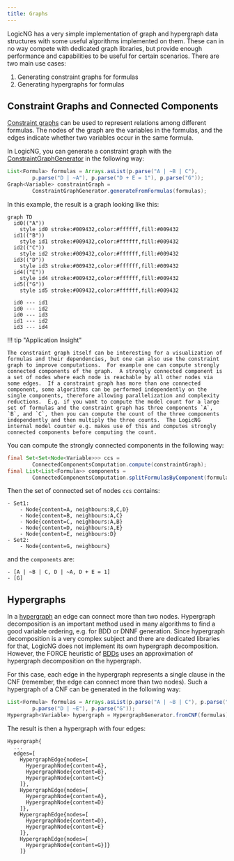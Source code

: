```yaml
---
title: Graphs
---
```


LogicNG has a very simple implementation of graph and hypergraph data structures with some useful algorithms implemented on them.  These can in no way compete with dedicated graph libraries, but provide enough performance and capabilities to be useful for certain scenarios.  There are two main use cases:

1. Generating constraint graphs for formulas
2. Generating hypergraphs for formulas


## Constraint Graphs and Connected Components

[Constraint graphs](https://en.wikipedia.org/wiki/Constraint_graph) can be used to represent relations among different formulas. The nodes of the graph are the variables in the formulas, and the edges indicate whether two variables occur in the same formula.

In LogicNG, you can generate a constraint graph with the [ConstraintGraphGenerator](https://github.com/logic-ng/LogicNG/blob/master/src/main/java/org/logicng/graphs/generators/ConstraintGraphGenerator.java) in the following way:

``` java
List<Formula> formulas = Arrays.asList(p.parse("A | ~B | C"),
        p.parse("D | ~A"), p.parse("D + E = 1"), p.parse("G"));
Graph<Variable> constraintGraph =
        ConstraintGraphGenerator.generateFromFormulas(formulas);
```

In this example, the result is a graph looking like this:

``` mermaid
graph TD
  id0(("A"))
    style id0 stroke:#009432,color:#ffffff,fill:#009432
  id1(("B"))
    style id1 stroke:#009432,color:#ffffff,fill:#009432
  id2(("C"))
    style id2 stroke:#009432,color:#ffffff,fill:#009432
  id3(("D"))
    style id3 stroke:#009432,color:#ffffff,fill:#009432
  id4(("E"))
    style id4 stroke:#009432,color:#ffffff,fill:#009432
  id5(("G"))
    style id5 stroke:#009432,color:#ffffff,fill:#009432

  id0 --- id1
  id0 --- id2
  id0 --- id3
  id1 --- id2
  id3 --- id4
```

!!! tip "Application Insight"

    The constraint graph itself can be interesting for a visualization of formulas and their dependencies, but one can also use the constraint graph to improve computations.  For example one can compute strongly connected components of the graph.  A strongly connected component is a set of nodes where each node is reachable by all other nodes via some edges.  If a constraint graph has more than one connected component, some algorithms can be performed independently on the single components, therefore allowing parallelization and complexity reductions.  E.g. if you want to compute the model count for a large set of formulas and the constraint graph has three components `A`, `B`, and `C`, then you can compute the count of the three components independently and then multiply the three counts.  The LogicNG internal model counter e.g. makes use of this and computes strongly connected components before computing the count.

You can compute the strongly connected components in the following way:

```java
final Set<Set<Node<Variable>>> ccs =
        ConnectedComponentsComputation.compute(constraintGraph);
final List<List<Formula>> components =
        ConnectedComponentsComputation.splitFormulasByComponent(formulas, ccs);
```

Then the set of connected set of nodes `ccs` contains:

```
- Set1:
    - Node{content=A, neighbours:B,C,D}
    - Node{content=B, neighbours:A,C}
    - Node{content=C, neighbours:A,B}
    - Node{content=D, neighbours:A,E}
    - Node{content=E, neighbours:D}
- Set2:
    - Node{content=G, neighbours}
```

and the `components` are:

```
- [A | ~B | C, D | ~A, D + E = 1]
- [G]
```


## Hypergraphs

In a [hypergraph](https://en.wikipedia.org/wiki/Hypergraph) an edge can connect more than two nodes.  Hypergraph decomposition is an important method used in many algorithms to find a good variable ordering, e.g. for BDD or DNNF generation.  Since hypergraph decomposition is a very complex subject and there are dedicated libraries for that, LogicNG does not implement its own hypergraph decomposition.  However, the FORCE heuristic of [BDDs](../knowledge-compilation/bdd) uses an approximation of hypergraph decomposition on the hypergraph.

For this case, each edge in the hypergraph represents a single clause in the CNF (remember, the edge can connect more than two nodes).  Such a hypergraph of a CNF can be generated in the following way:

```java
List<Formula> formulas = Arrays.asList(p.parse("A | ~B | C"), p.parse("D | ~A"),
        p.parse("D | ~E"), p.parse("G"));
Hypergraph<Variable> hypergraph = HypergraphGenerator.fromCNF(formulas);
```

The result is then a hypergraph with four edges:

```
Hypergraph{
  ...
  edges=[
    HypergraphEdge{nodes=[
      HypergraphNode{content=A},
      HypergraphNode{content=B},
      HypergraphNode{content=C}
    ]},
    HypergraphEdge{nodes=[
      HypergraphNode{content=A},
      HypergraphNode{content=D}
    ]},
    HypergraphEdge{nodes=[
      HypergraphNode{content=D},
      HypergraphNode{content=E}
    ]},
    HypergraphEdge{nodes=[
      HypergraphNode{content=G}]}
    ]}
```
